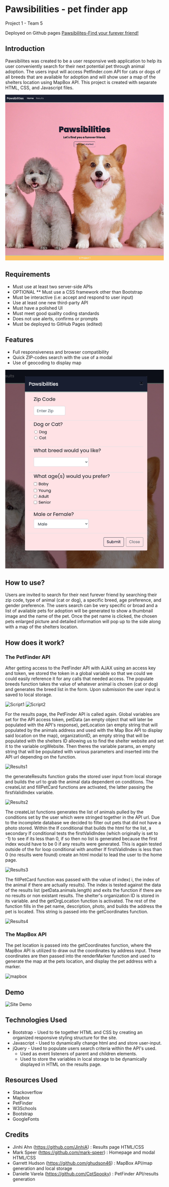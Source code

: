 # Pawsibilities - pet finder app
Project 1 - Team 5

Deployed on Github pages [Pawsibilites-Find your furever friend!](https://cptspooky.github.io/Pawsibility/)

## Introduction
Pawsibilites was created to be a user responsive web application to help its user conveniently search for their next potential pet through animal adoption. The users input will access Petfinder.com API for cats or dogs of all breeds that are available for adoption and will show user a map of the shelters location using MapBox API. This project is created with separate HTML, CSS, and Javascript files.

![Home Page](home_pg.jpg)

## Requirements 
* Must use at least two server-side APIs
* OPTIONAL ** Must use a CSS framework other than Bootstrap
* Must be interactive (i.e: accept and respond to user input)
* Use at least one new third-party API
* Must have a polished UI
* Must meet good quality coding standards
* Does not use alerts, confirms or prompts
* Must be deployed to GitHub Pages (edited) 

## Features
* Full responsiveness and browser compatibility 
* Quick ZIP-codes search with the use of a modal
* Use of geocoding to display map 

![Search Modal](search_modal.jpg) 

## How to use?
Users are invited to search for their next furever friend by searching their zip code, type of animal (cat or dog), a specific breed, age preference, and gender preference. The users search can be very specific or broad and a list of available pets for adoption will be generated to show a thumbnail image and the name of the pet. Once the pet name is clicked, the chosen pets enlarged picture and detailed information will pop up to the side along with a map of the shelters location. 

## How does it work?

### The PetFinder API
After getting access to the PetFinder API with AJAX using an access key and token, we stored the token in a global variable so that we could we could easily reference it for any calls that needed access. The populate breeds function takes the value of whatever animal is chosen (cat or dog) and generates the breed list in the form. Upon submission the user input is saved to local storage.

![Script1](https://user-images.githubusercontent.com/66426144/89740573-ef4c8200-da57-11ea-826d-5966f8be01c3.png) 
![Script2](https://user-images.githubusercontent.com/66426144/89740577-f2e00900-da57-11ea-89bc-9babd2044dee.png)

For the results page, the PetFinder API is called again. Global variables are set for the API access token, petData (an empty object that will later be populated with the API's response), petLocation (an empty string that will populated by the animals address and used with the Map Box API to display said location on the map), organizationID, an empty string that will be populated with the shelters ID allowing us to find the shelter website and set it to the variable orgWebsite. Then theres the variable params, an empty string that will be populated with various parameters and inserted into the API url depending on the function. 

![Results1](https://user-images.githubusercontent.com/66426144/89742391-79501700-da67-11ea-9d0e-7e12aa1d0465.png)

the generateResults function grabs the stored user input from local storage and builds the url to grab the animal data dependent on conditions. The createList and fillPetCard functions are activated, the latter passing the firstValidIndex variable.

![Results2](https://user-images.githubusercontent.com/66426144/89742395-7c4b0780-da67-11ea-96fe-036335ee7b54.png)

The createList functions generates the list of animals pulled by the conditions set by the user which were stringed together in the API url. Due to the incomplete database we decided to filter out pets that did not have a photo stored. Within the If conditional that builds the html for the list, a secondary If conditional tests the firstValidIndex (which originally is set to -1) to see if its less than 0, if so then no list is generated because the first index would have to be 0 if any results were generated. This is again tested outside of the for loop conditional with another If firstValidIndex is less than 0 (no results were found) create an html modal to lead the user to the home page.

![Results3](https://user-images.githubusercontent.com/66426144/89742397-7ead6180-da67-11ea-8351-ef55bcaafbb4.png)

The fillPetCard function was passed with the value of index( i, the index of the animal if there are actually results). The index is tested against the data of the results list (petData.animals.length) and exits the function if there are no results or non existant results. The shelter's organization ID is stored in its variable. and the getOrgLocation function is activated. The rest of the function fills in the pet name, description, photo, and builds the address the pet is located. This string is passed into the getCoordinates function.

![Results4](https://user-images.githubusercontent.com/66426144/89934098-1339d000-dbde-11ea-94eb-228291db7f24.png)

### The MapBox API
The pet location is passed into the getCoordinates function, where the MapBox API is utilized to draw out the coordinates by address input. These coordinates are then passed into the renderMarker function and used to generate the map at the pets location, and display the pet address with a marker.

![mapbox](https://user-images.githubusercontent.com/66426144/89743593-a0601600-da72-11ea-823d-8d1e7062fbe9.png)

## Demo

![Site Demo](Pawsibilities.gif) 

## Technologies Used
* Bootstrap - Used to tie together HTML and CSS by creating an organized responsive styling structure for the site.
* Javascript - Used to dynamically change html and and store user-input. 
* jQuery - Used to populate users search criteria within the API's used.
    * Used as event listeners of parent and children elements. 
    * Used to store the variables in local storage to be dynamically displayed in HTML on the results page. 

## Resources Used
* Stackoverflow
* Mapbox
* PetFinder
* W3Schools
* Bootstrap
* GoogleFonts

## Credits
* Jinhi Ahn (https://github.com/JinhiA) : Results page HTML/CSS
* Mark Speer (https://github.com/mark-speer) : Homepage and modal HTML/CSS
* Garrett Hudson (https://github.com/ghudson46) : MapBox API/map generation and local storage
* Danielle Varela (https://github.com/CptSpooky) : PetFinder API/results generation

